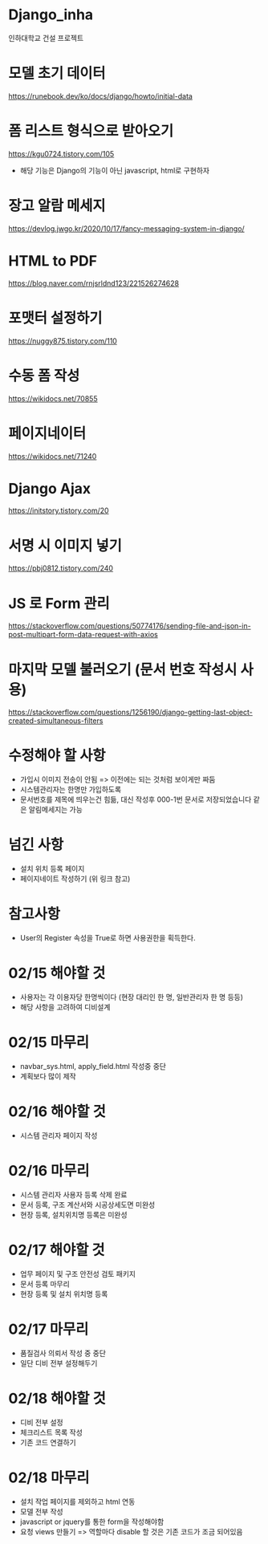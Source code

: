 # Django_inha

인하대학교 건설 프로젝트

# 모델 초기 데이터

https://runebook.dev/ko/docs/django/howto/initial-data

# 폼 리스트 형식으로 받아오기

https://kgu0724.tistory.com/105

- 해당 기능은 Django의 기능이 아닌 javascript, html로 구현하자

# 장고 알람 메세지

https://devlog.jwgo.kr/2020/10/17/fancy-messaging-system-in-django/

# HTML to PDF

https://blog.naver.com/rnjsrldnd123/221526274628

# 포맷터 설정하기

https://nuggy875.tistory.com/110

# 수동 폼 작성

https://wikidocs.net/70855

# 페이지네이터

https://wikidocs.net/71240

# Django Ajax

https://initstory.tistory.com/20

# 서명 시 이미지 넣기

https://pbj0812.tistory.com/240

# JS 로 Form 관리

https://stackoverflow.com/questions/50774176/sending-file-and-json-in-post-multipart-form-data-request-with-axios

# 마지막 모델 불러오기 (문서 번호 작성시 사용)

https://stackoverflow.com/questions/1256190/django-getting-last-object-created-simultaneous-filters

# 수정해야 할 사항

- 가입시 이미지 전송이 안됨 => 이전에는 되는 것처럼 보이게만 짜둠
- 시스템관리자는 한명만 가입하도록
- 문서번호를 제목에 띄우는건 힘듦, 대신 작성후 000-1번 문서로 저장되었습니다 같은 알림메세지는 가능

# 넘긴 사항

- 설치 위치 등록 페이지
- 페이지네이트 작성하기 (위 링크 참고)

# 참고사항

- User의 Register 속성을 True로 하면 사용권한을 획득한다.

# 02/15 해야할 것

- 사용자는 각 이용자당 한명씩이다 (현장 대리인 한 명, 일반관리자 한 명 등등)
- 해당 사항을 고려하여 디비설계

# 02/15 마무리

- navbar_sys.html, apply_field.html 작성중 중단
- 계획보다 많이 제작

# 02/16 해야할 것

- 시스템 관리자 페이지 작성

# 02/16 마무리

- 시스템 관리자 사용자 등록 삭제 완료
- 문서 등록, 구조 계산서와 시공상세도면 미완성
- 현장 등록, 설치위치명 등록은 미완성

# 02/17 해야할 것

- 업무 페이지 및 구조 안전성 검토 패키지
- 문서 등록 마무리
- 현장 등록 및 설치 위치명 등록

# 02/17 마무리

- 품질검사 의뢰서 작성 중 중단
- 일단 디비 전부 설정해두기

# 02/18 해야할 것

- 디비 전부 설정
- 체크리스트 목록 작성
- 기존 코드 연결하기

# 02/18 마무리

- 설치 작업 페이지를 제외하고 html 연동
- 모델 전부 작성
- javascript or jquery를 통한 form을 작성해야함
- 요청 views 만들기 => 역할마다 disable 할 것은 기존 코드가 조금 되어있음